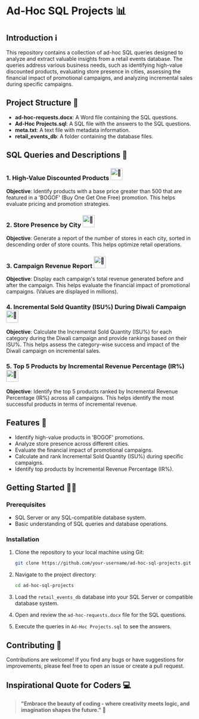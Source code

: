 
# Ad-Hoc SQL Projects 📊

## Introduction ℹ️

This repository contains a collection of ad-hoc SQL queries designed to analyze and extract valuable insights from a retail events database. The queries address various business needs, such as identifying high-value discounted products, evaluating store presence in cities, assessing the financial impact of promotional campaigns, and analyzing incremental sales during specific campaigns.

## Project Structure 📁

- **ad-hoc-requests.docx**: A Word file containing the SQL questions.
- **Ad-Hoc Projects.sql**: A SQL file with the answers to the SQL questions.
- **meta.txt**: A text file with metadata information.
- **retail_events_db**: A folder containing the database files.

## SQL Queries and Descriptions 📝

### 1. High-Value Discounted Products <picture><source srcset="https://fonts.gstatic.com/s/e/notoemoji/latest/1f31f/512.webp" type="image/webp"><img src="https://fonts.gstatic.com/s/e/notoemoji/latest/1f31f/512.gif" alt="🌟" width="32" height="32"></picture> 
**Objective**: Identify products with a base price greater than 500 that are featured in a 'BOGOF' (Buy One Get One Free) promotion. This helps evaluate pricing and promotion strategies.

### 2. Store Presence by City <picture><source srcset="https://fonts.gstatic.com/s/e/notoemoji/latest/1f31f/512.webp" type="image/webp"><img src="https://fonts.gstatic.com/s/e/notoemoji/latest/1f31f/512.gif" alt="🌟" width="32" height="32"></picture> 
**Objective**: Generate a report of the number of stores in each city, sorted in descending order of store counts. This helps optimize retail operations.

### 3. Campaign Revenue Report <picture><source srcset="https://fonts.gstatic.com/s/e/notoemoji/latest/1f31f/512.webp" type="image/webp"><img src="https://fonts.gstatic.com/s/e/notoemoji/latest/1f31f/512.gif" alt="🌟" width="32" height="32"></picture> 
**Objective**: Display each campaign's total revenue generated before and after the campaign. This helps evaluate the financial impact of promotional campaigns. (Values are displayed in millions).

### 4. Incremental Sold Quantity (ISU%) During Diwali Campaign <picture><source srcset="https://fonts.gstatic.com/s/e/notoemoji/latest/1f31f/512.webp" type="image/webp"><img src="https://fonts.gstatic.com/s/e/notoemoji/latest/1f31f/512.gif" alt="🌟" width="32" height="32"></picture> 
**Objective**: Calculate the Incremental Sold Quantity (ISU%) for each category during the Diwali campaign and provide rankings based on their ISU%. This helps assess the category-wise success and impact of the Diwali campaign on incremental sales.

### 5. Top 5 Products by Incremental Revenue Percentage (IR%) <picture><source srcset="https://fonts.gstatic.com/s/e/notoemoji/latest/1f31f/512.webp" type="image/webp"><img src="https://fonts.gstatic.com/s/e/notoemoji/latest/1f31f/512.gif" alt="🌟" width="32" height="32"></picture> 
**Objective**: Identify the top 5 products ranked by Incremental Revenue Percentage (IR%) across all campaigns. This helps identify the most successful products in terms of incremental revenue.

## Features 🌟

- Identify high-value products in 'BOGOF' promotions.
- Analyze store presence across different cities.
- Evaluate the financial impact of promotional campaigns.
- Calculate and rank Incremental Sold Quantity (ISU%) during specific campaigns.
- Identify top products by Incremental Revenue Percentage (IR%).

## Getting Started 🚀🚀

### Prerequisites

- SQL Server or any SQL-compatible database system.
- Basic understanding of SQL queries and database operations.

### Installation

1. Clone the repository to your local machine using Git:

   ```bash
   git clone https://github.com/your-username/ad-hoc-sql-projects.git
   ```

2. Navigate to the project directory:
   ```bash
   cd ad-hoc-sql-projects
   ```

3. Load the `retail_events_db` database into your SQL Server or compatible database system.

4. Open and review the `ad-hoc-requests.docx` file for the SQL questions.

5. Execute the queries in `Ad-Hoc Projects.sql` to see the answers.

## Contributing 🤝

Contributions are welcome! If you find any bugs or have suggestions for improvements, please feel free to open an issue or create a pull request.

## Inspirational Quote for Coders 💻
> #### "Embrace the beauty of coding - where creativity meets logic, and imagination shapes the future." 🌟
